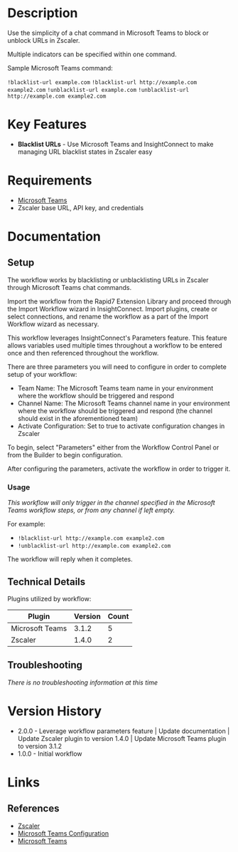 # Description

Use the simplicity of a chat command in Microsoft Teams to block or unblock URLs in Zscaler.

Multiple indicators can be specified within one command.

Sample Microsoft Teams command:

`!blacklist-url example.com`
`!blacklist-url http://example.com example2.com`
`!unblacklist-url example.com`
`!unblacklist-url http://example.com example2.com`

# Key Features

* **Blacklist URLs** - Use Microsoft Teams and InsightConnect to make managing URL blacklist states in Zscaler easy

# Requirements

* [Microsoft Teams](https://insightconnect.help.rapid7.com/docs/microsoft-teams)
* Zscaler base URL, API key, and credentials

# Documentation

## Setup

The workflow works by blacklisting or unblacklisting URLs in Zscaler through Microsoft Teams chat commands.

Import the workflow from the Rapid7 Extension Library and proceed through the Import Workflow wizard in InsightConnect. Import plugins, create or select connections, and rename the workflow as a part of the Import Workflow wizard as necessary.

This workflow leverages InsightConnect's Parameters feature. This feature allows variables used multiple times throughout a workflow to be entered once and then referenced throughout the workflow.

There are three parameters you will need to configure in order to complete setup of your workflow:

* Team Name: The Microsoft Teams team name in your environment where the workflow should be triggered and respond
* Channel Name: The Microsoft Teams channel name in your environment where the workflow should be triggered and respond (the channel should exist in the aforementioned team)
* Activate Configuration: Set to true to activate configuration changes in Zscaler

To begin, select "Parameters" either from the Workflow Control Panel or from the Builder to begin configuration.

After configuring the parameters, activate the workflow in order to trigger it.

### Usage

*This workflow will only trigger in the channel specified in the Microsoft Teams workflow steps, or from any channel if left empty.*

For example:
* `!blacklist-url http://example.com example2.com`
* `!unblacklist-url http://example.com example2.com`

The workflow will reply when it completes.

## Technical Details

Plugins utilized by workflow:

|Plugin|Version|Count|
|----|----|--------|
|Microsoft Teams|3.1.2|5|
|Zscaler|1.4.0|2|

## Troubleshooting

_There is no troubleshooting information at this time_

# Version History

* 2.0.0 - Leverage workflow parameters feature | Update documentation | Update Zscaler plugin to version 1.4.0 | Update Microsoft Teams plugin to version 3.1.2
* 1.0.0 - Initial workflow

# Links

## References

* [Zscaler](https://www.zscaler.com/)
* [Microsoft Teams Configuration](https://insightconnect.help.rapid7.com/docs/microsoft-teams)
* [Microsoft Teams](https://teams.microsoft.com/)
